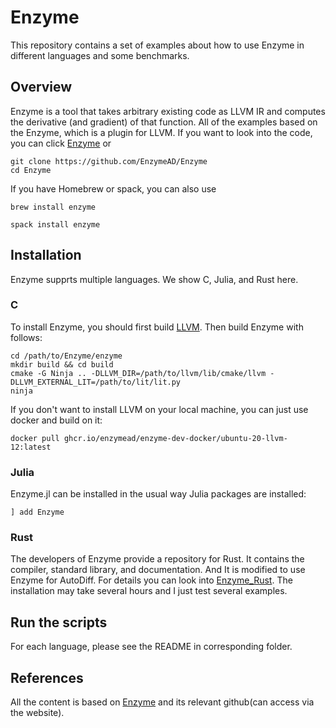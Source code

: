 # Enzyme
This repository contains a set of examples about how to use Enzyme in different languages and some benchmarks.

## Overview
Enzyme is a tool that takes arbitrary existing code as LLVM IR and computes the derivative (and gradient) of that function.
All of the examples based on the Enzyme, which is a plugin for LLVM. If you want to look into the code, you can click [Enzyme](https://github.com/EnzymeAD/Enzyme) or 
```shell
git clone https://github.com/EnzymeAD/Enzyme
cd Enzyme
```
If you have Homebrew or spack, you can also use
```shell
brew install enzyme
```
```shell
spack install enzyme
```

## Installation
Enzyme supprts multiple languages. We show C, Julia, and Rust here.

### C
To install Enzyme, you should first build [LLVM](https://llvm.org/docs/GettingStarted.html). Then build Enzyme with follows:
```shell
cd /path/to/Enzyme/enzyme
mkdir build && cd build
cmake -G Ninja .. -DLLVM_DIR=/path/to/llvm/lib/cmake/llvm -DLLVM_EXTERNAL_LIT=/path/to/lit/lit.py
ninja
```
If you don't want to install LLVM on your local machine, you can just use docker and build on it:
```shell
docker pull ghcr.io/enzymead/enzyme-dev-docker/ubuntu-20-llvm-12:latest
```
### Julia
Enzyme.jl can be installed in the usual way Julia packages are installed:
```shell
] add Enzyme
```


### Rust
The developers of Enzyme provide a repository for Rust. It contains the compiler, standard library, and documentation. And It is modified to use Enzyme for AutoDiff. For details you can look into [Enzyme_Rust](https://github.com/EnzymeAD/rust). The installation may take several hours and I just test several examples.

## Run the scripts
For each language, please see the README in corresponding folder.

## References
All the content is based on [Enzyme](enzyme.mit.edu) and its relevant github(can access via the website).
